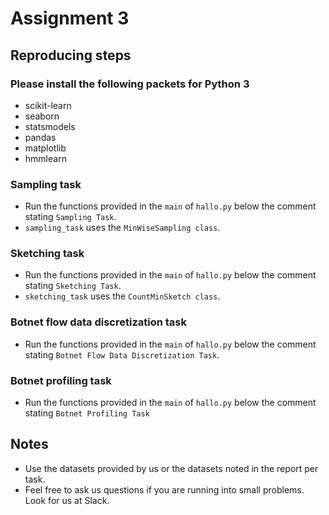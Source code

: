 # Assignment 3 

## Reproducing steps

### Please install the following packets for Python 3

* scikit-learn
* seaborn
* statsmodels
* pandas
* matplotlib
* hmmlearn

### Sampling task

* Run the functions provided in the ```main``` of ```hallo.py``` below the comment stating ```Sampling Task```. <br />
* ```sampling_task``` uses the ```MinWiseSampling class```.

### Sketching task

* Run the functions provided in the ```main``` of ```hallo.py``` below the comment stating ```Sketching Task```. <br />
* ```sketching_task``` uses the ```CountMinSketch class```.

### Botnet flow data discretization task

* Run the functions provided in the ```main``` of ```hallo.py``` below the comment stating ```Botnet Flow Data Discretization Task```.

### Botnet profiling task

* Run the functions provided in the ```main``` of ```hallo.py``` below the comment stating ```Botnet Profiling Task```

## Notes
* Use the datasets provided by us or the datasets noted in the report per task. <br />
* Feel free to ask us questions if you are running into small problems. Look for us at Slack. <br />
